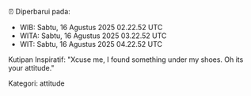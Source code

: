 ⏰ Diperbarui pada:
- WIB: Sabtu, 16 Agustus 2025 02.22.52 UTC
- WITA: Sabtu, 16 Agustus 2025 03.22.52 UTC
- WIT: Sabtu, 16 Agustus 2025 04.22.52 UTC

Kutipan Inspiratif:
"Xcuse me, I found something under my shoes. Oh its your attitude."


Kategori: attitude

